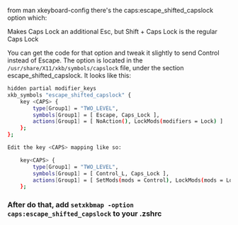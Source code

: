 from man xkeyboard-config there's the caps:escape_shifted_capslock option which:

Makes Caps Lock an additional Esc, but Shift + Caps Lock is the regular Caps Lock

You can get the code for that option and tweak it slightly to send Control instead of Escape. The option is located in the `/usr/share/X11/xkb/symbols/capslock` file, under the section escape_shifted_capslock. It looks like this:

```bash
hidden partial modifier_keys
xkb_symbols "escape_shifted_capslock" {
    key <CAPS> {
        type[Group1] = "TWO_LEVEL",
        symbols[Group1] = [ Escape, Caps_Lock ],
        actions[Group1] = [ NoAction(), LockMods(modifiers = Lock) ]
    };
};
```

```bash
Edit the key <CAPS> mapping like so:

    key<CAPS> {
        type[Group1] = "TWO_LEVEL",
        symbols[Group1] = [ Control_L, Caps_Lock ],
        actions[Group1] = [ SetMods(mods = Control), LockMods(mods = Lock) ]
    };
```

### After do that, add `setxkbmap -option caps:escape_shifted_capslock` to your .zshrc
